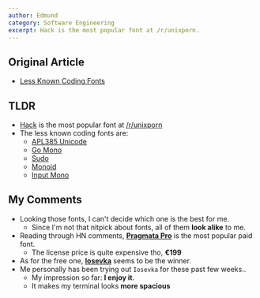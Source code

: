 ```yaml
---
author: Edmund
category: Software Engineering
excerpt: Hack is the most popular font at /r/unixporn.
---
```


## Original Article
* [Less Known Coding Fonts](#https://vfoley.xyz/lesser-known-coding-fonts/)

## TLDR
* [Hack](#https://sourcefoundry.org/hack/) is the most popular font at [/r/unixporn](https://reddit.com/r/unixporn)
* The less known coding fonts are:
  * [APL385 Unicode](#http://apl385.com/fonts/)
  * [Go Mono](#https://blog.golang.org/go-fonts)
  * [Sudo](#https://www.kutilek.de/sudo-font/)
  * [Monoid](#https://larsenwork.com/monoid/)
  * [Input Mono](#https://input.fontbureau.com/)

## My Comments
* Looking those fonts, I can't decide which one is the best for me.
  * Since I'm not that nitpick about fonts, all of them **look alike** to me.
* Reading through HN comments, [**Pragmata Pro**](#https://www.fsd.it/shop/fonts/pragmatapro/) is the most popular paid font.
  * The license price is quite expensive tho, **€199**
* As for the free one, [**Iosevka**](#https://typeof.net/Iosevka/) seems to be the winner.
* Me personally has been trying out `Iosevka` for these past few weeks..
  * My impression so far: **I enjoy it**.
  * It makes my terminal looks **more spacious**